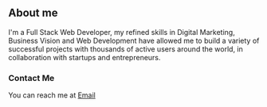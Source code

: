 ## About me

I'm a Full Stack Web Developer, my refined skills in Digital Marketing, Business Vision and Web Development have allowed me to build a variety of successful projects with thousands of active users around the world, in collaboration with startups and entrepreneurs.


### Contact Me
You can reach me at  <a href="mailto:infoedsonaguiar@gmail.com">Email</a>
